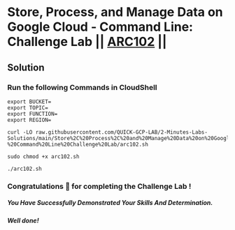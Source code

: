 # Store, Process, and Manage Data on Google Cloud - Command Line: Challenge Lab || [ARC102](https://www.cloudskillsboost.google/focuses/61486?parent=catalog) ||

## Solution 

### Run the following Commands in CloudShell

```
export BUCKET=
export TOPIC=
export FUNCTION=
export REGION=
```
```
curl -LO raw.githubusercontent.com/QUICK-GCP-LAB/2-Minutes-Labs-Solutions/main/Store%2C%20Process%2C%20and%20Manage%20Data%20on%20Google%20Cloud%20-%20Command%20Line%20Challenge%20Lab/arc102.sh

sudo chmod +x arc102.sh

./arc102.sh
```

### Congratulations 🎉 for completing the Challenge Lab !

##### *You Have Successfully Demonstrated Your Skills And Determination.*

#### *Well done!*

